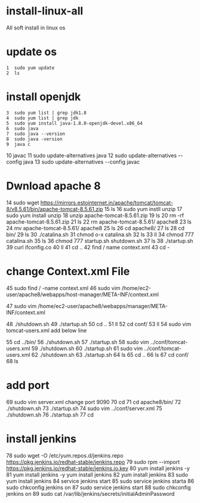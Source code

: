 # install-linux-all
All soft install in linux os 
# update os 
    1  sudo yum update
    2  ls
 # install openjdk   
    3  sudo yum list | grep jdk1.8
    4  sudo yum list | grep jdk
    5  sudo yum install java-1.8.0-openjdk-devel.x86_64
    6  sudo java
    7  sudo java --version
    8  sudo java -version
    9  java c
   10  javac
   11  sudo update-alternatives java
   12  sudo update-alternatives --config java
   13  sudo update-alternatives --config javac
 # Dwnload apache 8  
   
   14  sudo wget https://mirrors.estointernet.in/apache/tomcat/tomcat-8/v8.5.61/bin/apache-tomcat-8.5.61.zip
   15  ls
   16  sudo yum instll unzip
   17  sudo yum install unzip
   18  unzip apache-tomcat-8.5.61.zip
   19  ls
   20  rm -rf apache-tomcat-8.5.61.zip
   21  ls
   22  rm apache-tomcat-8.5.61/ apache8
   23  ls
   24  mv apache-tomcat-8.5.61/ apache8
   25  ls
   26  cd apache8/
   27  ls
   28  cd bin/
   29  ls
   30  ./catalina.sh
   31  chmod o-x catalina.sh
   32  ls
   33  ll
   34  chmod 777 catalina.sh
   35  ls
   36  chmod 777 startup.sh shutdown.sh
   37  ls
   38  ./startup.sh
   39  curl ifconfig.co
   40  ll
   41  cd ..
   42  find / name context.xml
   43  cd -
  # change Context.xml File  
   45  sudo find / -name context.xml
   46  sudo vim /home/ec2-user/apache8/webapps/host-manager/META-INF/context.xml
                       <!--  <Valve className="org.apache.catalina.valves.RemoteAddrValve"
                            allow="127\.\d+\.\d+\.\d+|::1|0:0:0:0:0:0:0:1" />  -->

   47  sudo vim /home/ec2-user/apache8/webapps/manager/META-INF/context.xml
                        <!--  <Valve className="org.apache.catalina.valves.RemoteAddrValve"
                              allow="127\.\d+\.\d+\.\d+|::1|0:0:0:0:0:0:0:1" /> -->

   48  ./shutdown.sh
   49  ./startup.sh
   50  cd ..
   51  ll
   52  cd conf/
   53  ll
   54  sudo vim tomcat-users.xml add below line 
             <role rolename="manager-gui"/>
               <user username="tomcat" password="tomcat" roles="manager-gui"/>

   55  cd ../bin/
   56  ./shutdown.sh
   57  ./startup.sh
   58  sudo vim ../conf/tomcat-users.xml
   59  ./shutdown.sh
   60  ./startup.sh
   61  sudo vim ../conf/tomcat-users.xml
   62  ./shutdown.sh
   63  ./startup.sh
   64  ls
   65  cd ..
   66  ls
   67  cd conf/
   68  ls
 # add port  
   69  sudo vim server.xml 
               change port 9090
   70  cd
   71  cd apache8/bin/
   72  ./shutdown.sh
   73  ./startup.sh
   74  sudo vim  ../conf/server.xml
   75  ./shutdown.sh
   76  ./startup.sh
   77  cd
 # install jenkins   
   
   78  sudo wget -O /etc/yum.repos.d/jenkins.repo https://pkg.jenkins.io/redhat-stable/jenkins.repo
   79  sudo rpm --import https://pkg.jenkins.io/redhat-stable/jenkins.io.key
   80  yum install jenkins -y
   81  yum install jenkins -y   yum install jenkins
   82  yum install jenkins
   83  sudo   yum install jenkins
   84  service jenkins start
   85  sudo service jenkins starta
   86  sudo chkconfig jenkins on
   87  sudo service jenkins start
   88  sudo chkconfig jenkins on
   89  sudo cat /var/lib/jenkins/secrets/initialAdminPassword
   

